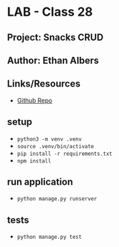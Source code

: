 # LAB - Class 28
## Project: Snacks CRUD
## Author: Ethan Albers
## Links/Resources
- [Github Repo](https://github.com/ekalbers/django-models)

## setup
- `python3 -m venv .venv`
- `source .venv/bin/activate`
- `pip install -r requirements.txt`
- `npm install`

## run application
- `python manage.py runserver`

## tests
- `python manage.py test`